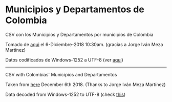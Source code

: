 # Municipios y Departamentos de Colombia

CSV con los Municipios y Departamentos por municipios de Colombia

Tomado de [aqui](https://blog.jorgeivanmeza.com/2008/09/departamentos-y-municipios-de-colombia-actualizacion-20080915/) el 6-Diciembre-2018 10:30am. (gracias a Jorge Iván Meza Martínez)

Datos codificados de  Windows-1252 a UTF-8 (ver [aquí](https://www.i18nqa.com/debug/utf8-debug.html))

------

CSV with Colombias' Municipios and Departamentos

Taken from [here](https://blog.jorgeivanmeza.com/2008/09/departamentos-y-municipios-de-colombia-actualizacion-20080915/)  December 6th 2018.  (Thanks to Jorge Iván Meza Martínez)

Data decoded from Windows-1252 to UTF-8 (check [this](https://www.i18nqa.com/debug/utf8-debug.html))
